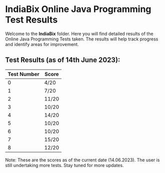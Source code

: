 # IndiaBix Online Java Programming Test Results

Welcome to the **IndiaBix** folder. Here you will find detailed results of the Online Java Programming Tests taken. The results will help track progress and identify areas for improvement. 

## Test Results (as of 14th June 2023):

| Test Number | Score |
| ----------- | ----- |
| 0           | 4/20  |
| 1           | 7/20  |
| 2           | 11/20 |
| 3           | 10/20 |
| 4           | 14/20 |
| 5           | 10/20 |
| 6           | 10/20 |
| 7           | 15/20 |
| 8           | 12/20 |

Note: These are the scores as of the current date (14.06.2023). The user is still undertaking more tests. Stay tuned for more updates.


